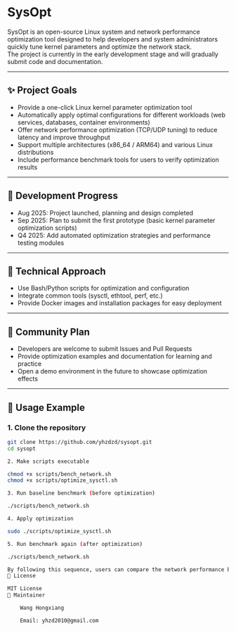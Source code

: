 # SysOpt

SysOpt is an open-source Linux system and network performance optimization tool designed to help developers and system administrators quickly tune kernel parameters and optimize the network stack.  
The project is currently in the early development stage and will gradually submit code and documentation.  

---

## ✨ Project Goals
- Provide a one-click Linux kernel parameter optimization tool  
- Automatically apply optimal configurations for different workloads (web services, databases, container environments)  
- Offer network performance optimization (TCP/UDP tuning) to reduce latency and improve throughput  
- Support multiple architectures (x86_64 / ARM64) and various Linux distributions  
- Include performance benchmark tools for users to verify optimization results  

---

## 📅 Development Progress
- Aug 2025: Project launched, planning and design completed  
- Sep 2025: Plan to submit the first prototype (basic kernel parameter optimization scripts)  
- Q4 2025: Add automated optimization strategies and performance testing modules  

---

## 🔧 Technical Approach
- Use Bash/Python scripts for optimization and configuration  
- Integrate common tools (sysctl, ethtool, perf, etc.)  
- Provide Docker images and installation packages for easy deployment  

---

## 📢 Community Plan
- Developers are welcome to submit Issues and Pull Requests  
- Provide optimization examples and documentation for learning and practice  
- Open a demo environment in the future to showcase optimization effects  

---

## 🚀 Usage Example

### 1. Clone the repository
```bash
git clone https://github.com/yhzdzd/sysopt.git
cd sysopt

2. Make scripts executable

chmod +x scripts/bench_network.sh
chmod +x scripts/optimize_sysctl.sh

3. Run baseline benchmark (before optimization)

./scripts/bench_network.sh

4. Apply optimization

sudo ./scripts/optimize_sysctl.sh

5. Run benchmark again (after optimization)

./scripts/bench_network.sh

By following this sequence, users can compare the network performance before and after applying the optimizations, including improvements in latency, download speed, and response time.
📜 License

MIT License
👤 Maintainer

    Wang Hongxiang

    Email: yhzd2010@gmail.com
